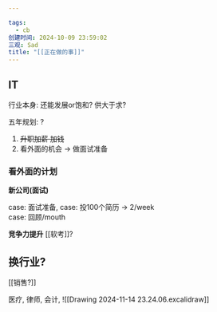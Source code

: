 ```yaml
---

tags:
  - cb
创建时间: 2024-10-09 23:59:02
三观: Sad
title: "[[正在做的事]]"
---
```


## IT

行业本身:   还能发展or饱和?   供大于求? 

五年规划: ? 
1. ~~升职加薪  加钱~~ 
2. 看外面的机会 -> 做面试准备

### 看外面的计划

**新公司(面试)**

case:  面试准备, 
case:  投100个简历 -> 2/week   
case:  回顾/mouth

**竞争力提升**
[[软考]]?

## 换行业? 
[[销售?]]

医疗,
律师,
会计,
![[Drawing 2024-11-14 23.24.06.excalidraw]]

